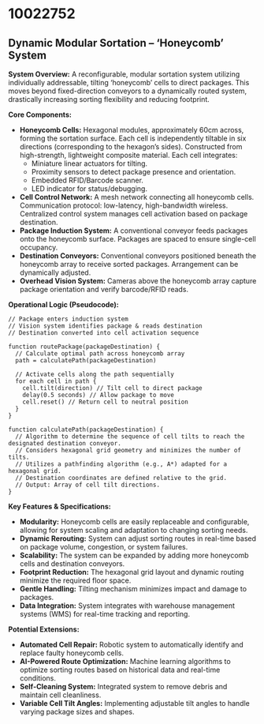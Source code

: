 # 10022752

## Dynamic Modular Sortation – ‘Honeycomb’ System

**System Overview:** A reconfigurable, modular sortation system utilizing individually addressable, tilting ‘honeycomb’ cells to direct packages. This moves beyond fixed-direction conveyors to a dynamically routed system, drastically increasing sorting flexibility and reducing footprint.

**Core Components:**

*   **Honeycomb Cells:** Hexagonal modules, approximately 60cm across, forming the sortation surface. Each cell is independently tiltable in six directions (corresponding to the hexagon’s sides). Constructed from high-strength, lightweight composite material. Each cell integrates:
    *   Miniature linear actuators for tilting.
    *   Proximity sensors to detect package presence and orientation.
    *   Embedded RFID/Barcode scanner.
    *   LED indicator for status/debugging.
*   **Cell Control Network:**  A mesh network connecting all honeycomb cells. Communication protocol: low-latency, high-bandwidth wireless. Centralized control system manages cell activation based on package destination.
*   **Package Induction System:**  A conventional conveyor feeds packages onto the honeycomb surface. Packages are spaced to ensure single-cell occupancy.
*   **Destination Conveyors:** Conventional conveyors positioned beneath the honeycomb array to receive sorted packages.  Arrangement can be dynamically adjusted.
*   **Overhead Vision System:** Cameras above the honeycomb array capture package orientation and verify barcode/RFID reads.

**Operational Logic (Pseudocode):**

```
// Package enters induction system
// Vision system identifies package & reads destination
// Destination converted into cell activation sequence

function routePackage(packageDestination) {
  // Calculate optimal path across honeycomb array
  path = calculatePath(packageDestination)

  // Activate cells along the path sequentially
  for each cell in path {
    cell.tilt(direction) // Tilt cell to direct package
    delay(0.5 seconds) // Allow package to move
    cell.reset() // Return cell to neutral position
  }
}

function calculatePath(packageDestination) {
  // Algorithm to determine the sequence of cell tilts to reach the designated destination conveyor.
  // Considers hexagonal grid geometry and minimizes the number of tilts.
  // Utilizes a pathfinding algorithm (e.g., A*) adapted for a hexagonal grid.
  // Destination coordinates are defined relative to the grid.
  // Output: Array of cell tilt directions.
}
```

**Key Features & Specifications:**

*   **Modularity:**  Honeycomb cells are easily replaceable and configurable, allowing for system scaling and adaptation to changing sorting needs.
*   **Dynamic Rerouting:** System can adjust sorting routes in real-time based on package volume, congestion, or system failures.
*   **Scalability:** The system can be expanded by adding more honeycomb cells and destination conveyors.
*   **Footprint Reduction:** The hexagonal grid layout and dynamic routing minimize the required floor space.
*   **Gentle Handling:** Tilting mechanism minimizes impact and damage to packages.
*   **Data Integration:** System integrates with warehouse management systems (WMS) for real-time tracking and reporting.

**Potential Extensions:**

*   **Automated Cell Repair:**  Robotic system to automatically identify and replace faulty honeycomb cells.
*   **AI-Powered Route Optimization:** Machine learning algorithms to optimize sorting routes based on historical data and real-time conditions.
*   **Self-Cleaning System:**  Integrated system to remove debris and maintain cell cleanliness.
*   **Variable Cell Tilt Angles:** Implementing adjustable tilt angles to handle varying package sizes and shapes.